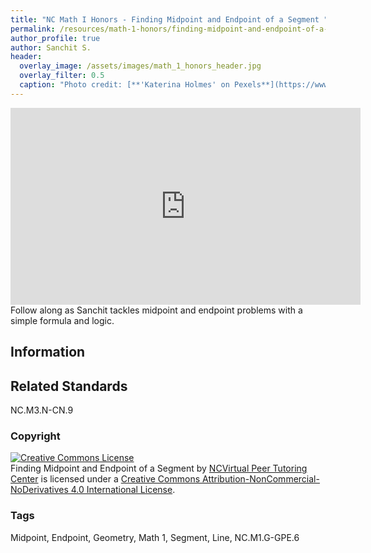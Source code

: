 ```yaml
---
title: "NC Math I Honors - Finding Midpoint and Endpoint of a Segment "
permalink: /resources/math-1-honors/finding-midpoint-and-endpoint-of-a-segment 
author_profile: true
author: Sanchit S.
header:
  overlay_image: /assets/images/math_1_honors_header.jpg 
  overlay_filter: 0.5
  caption: "Photo credit: [**'Katerina Holmes' on Pexels**](https://www.pexels.com/photo/black-schoolboy-solving-math-examples-on-whiteboard-in-classroom-5905965/)"
---
```



<iframe width="560" height="315" src="https://ncvps.yuja.com/V/Video?v=2453268&node=8939136&a=592319291&preload=false" frameborder="0" webkitallowfullscreen mozallowfullscreen allowfullscreen></iframe>
Follow along as Sanchit tackles midpoint and endpoint problems with a simple formula and logic.

## Information

## Related Standards
NC.M3.N-CN.9

### Copyright
<a rel="license" href="http://creativecommons.org/licenses/by-nc-nd/4.0/"><img alt="Creative Commons License" style="border-width:0" src="https://i.creativecommons.org/l/by-nc-nd/4.0/88x31.png" /></a><br /><span xmlns:dct="http://purl.org/dc/terms/" href="http://purl.org/dc/dcmitype/MovingImage" property="dct:title" rel="dct:type">Finding Midpoint and Endpoint of a Segment</span> by <a xmlns:cc="http://creativecommons.org/ns#" href="/resources/math-1-honors/finding-midpoint-and-endpoint-of-a-segment" property="cc:attributionName" rel="cc:attributionURL">NCVirtual Peer Tutoring Center</a> is licensed under a <a rel="license" href="http://creativecommons.org/licenses/by-nc-nd/4.0/">Creative Commons Attribution-NonCommercial-NoDerivatives 4.0 International License</a>.

### Tags
Midpoint, Endpoint, Geometry, Math 1, Segment, Line, NC.M1.G-GPE.6

<a href="/resources/math-1-honors">
  <span style="font-size: 48px; color: #00000;">
    <i class="fas fa-arrow-circle-left"> </i>
  </span>
</a> 